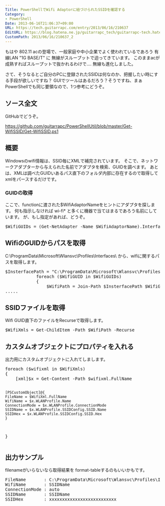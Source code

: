 ```yaml
---
Title: PowerShellでWifi Adaptorに紐づけられたSSIDを確認する
Category:
- PowerShell
Date: 2013-06-16T21:06:37+09:00
URL: https://tech.guitarrapc.com/entry/2013/06/16/210637
EditURL: https://blog.hatena.ne.jp/guitarrapc_tech/guitarrapc-tech.hatenablog.com/atom/entry/11696248318757675740
CustomPath: 2013/06/16/210637_2
---
```


もはや 802.11 acの登場で、一般家庭や中小企業でよく使われているであろう 有線LAN "1G BASE/T" に 無線がスループットで迫ってきています。
このままacが成熟すればスループットで抜かれるわけで.... 無線も進化しました。

さて、そうなるとご自分のPCに登録されたSSIDは何なのか、把握したい時にする手段が欲しいですね？
GUIでツールはあるだろう？そうですね、まぁPowerShellでも同じ要領なので、1つ参考にどうぞ。



<h2>ソース全文</h2>
GitHubでどうぞ。

https://github.com/guitarrapc/PowerShellUtil/blob/master/Get-WifiSSID/Get-WifiSSID.ps1


<h2>概要</h2>
Windowsのwifi情報は、SSID毎にXMLで補完されています。
そこで、ネットワークアダプターから与えられた名前でアダプタを検索、GUIDを調べます。
あとは、XMLは調べたGUIDいあるパス直下のフォルダ内部に存在するので取得してxmlをパースするだけです。

<h3>GUIDの取得</h3>
ここで、functionに渡された$WifiAdaptorNameをヒントにアダプタを探します。
何も指示しなければ wi-fi* と多くに機器で当てはまるであろう名前にしています。
が、もし指定があれば、どうぞ。

<pre class="brush: powershell">
$WifiGUIDs = (Get-NetAdapter -Name $WifiAdaptorName).InterfaceGuid
</pre>

<h2>WifiのGUIDからパスを取得</h2>
C:\ProgramData\Microsoft\Wlansvc\Profiles\Interfaces\ から、wifiに関するパスを取得します。
<pre class="brush: powershell">
$InsterfacePath = &quot;C:\ProgramData\Microsoft\Wlansvc\Profiles\Interfaces\&quot;
			foreach ($WifiGUID in $WifiGUIDs)
			{
				$WifiPath = Join-Path $InsterfacePath $WifiGUID
.....
</pre>

<h2>SSIDファイルを取得</h2>
Wifi GUID直下のファイルをRecurseで取得します。
<pre class="brush: powershell">
$WifiXmls = Get-ChildItem -Path $WifiPath -Recurse
</pre>

<h2>カスタムオブジェクトにプロパティを入れる</h2>
出力用にカスタムオブジェクトに入れてしまします。
<pre class="brush: powershell">
foreach ($wifixml in $WifiXmls)
{
	[xml]$x = Get-Content -Path $wifixml.FullName

	[PSCustomObject]@{
	FileName = $WifiXml.FullName
	WifiName = $x.WLANProfile.Name
	ConnectionMode = $x.WLANProfile.ConnectionMode
	SSIDName = $x.WLANProfile.SSIDConfig.SSID.Name
	SSIDHex = $x.WLANProfile.SSIDConfig.SSID.Hex
	}
}
</pre>



<h2>出力サンプル</h2>
filenameがいらないなら取得結果を format-tableするのもいいかもです。
<pre class="brush: powershell">
FileName       : C:\ProgramData\Microsoft\Wlansvc\Profiles\Interfaces\{xxxxxxxx-xxxx-xxxx-xxxx-xxxxxxxx}\{xxxxxxxxxxxxxx-xxxx-xxxx-xxxxxxxxx}.xml
WifiName       : SSIDName
ConnectionMode : auto
SSIDName       : SSIDName
SSIDHex        : xxxxxxxxxxxxxxxxxxxxxxxxxx
</pre>
